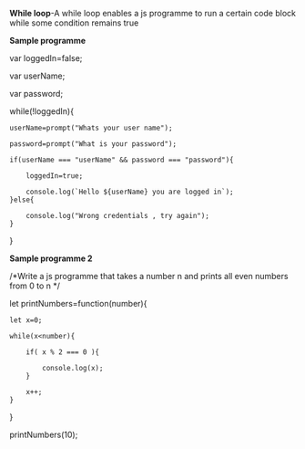 **While loop**-A while loop enables a js programme to run a certain code block while some condition remains true

**Sample programme**

var loggedIn=false;

var userName;

var password;

while(!loggedIn){
    
    userName=prompt("Whats your user name");
    
    password=prompt("What is your password");
    
    if(userName === "userName" && password === "password"){
        
        loggedIn=true;
        
        console.log(`Hello ${userName} you are logged in`);
    }else{
        
        console.log("Wrong credentials , try again");
    }
}

**Sample programme 2**

/*Write a js programme that takes a number n and prints all even numbers from 0 to n */

let printNumbers=function(number){

    let x=0;

    while(x<number){

        if( x % 2 === 0 ){

            console.log(x);
        }

        x++;
    }
}

printNumbers(10);